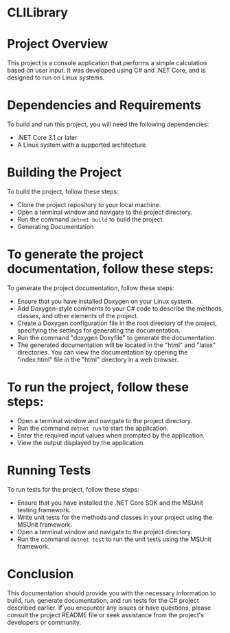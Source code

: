 # CLILibrary

# Project Overview

This project is a console application that performs a simple calculation based on user input. It was developed using C# and .NET Core, and is designed to run on Linux systems.

# Dependencies and Requirements

To build and run this project, you will need the following dependencies:

- .NET Core 3.1 or later
- A Linux system with a supported architecture

# Building the Project

To build the project, follow these steps:

- Clone the project repository to your local machine.
- Open a terminal window and navigate to the project directory.
- Run the command `dotnet build` to build the project.
- Generating Documentation

# To generate the project documentation, follow these steps:

To generate the project documentation, follow these steps:

- Ensure that you have installed Doxygen on your Linux system.
- Add Doxygen-style comments to your C# code to describe the methods, classes, and other elements of the project.
- Create a Doxygen configuration file in the root directory of the project, specifying the settings for generating the documentation.
- Run the command "doxygen Doxyfile" to generate the documentation.
- The generated documentation will be located in the "html" and "latex" directories. You can view the documentation by opening the "index.html" file in the "html" directory in a web browser.


# To run the project, follow these steps:

- Open a terminal window and navigate to the project directory.
- Run the command `dotnet run` to start the application.
- Enter the required input values when prompted by the application.
- View the output displayed by the application.


# Running Tests

To run tests for the project, follow these steps:

- Ensure that you have installed the .NET Core SDK and the MSUnit testing framework.
- Write unit tests for the methods and classes in your project using the MSUnit framework.
- Open a terminal window and navigate to the project directory.
- Run the command `dotnet test` to run the unit tests using the MSUnit framework.


# Conclusion

This documentation should provide you with the necessary information to build, run, generate documentation, and run tests for the C# project described earlier. If you encounter any issues or have questions, please consult the project README file or seek assistance from the project's developers or community.
